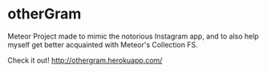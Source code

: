 # otherGram
Meteor Project made to mimic the notorious Instagram app, and to also help myself get better acquainted with Meteor's Collection FS.

Check it out!
http://othergram.herokuapp.com/

